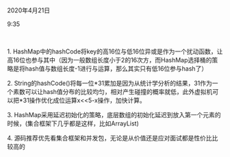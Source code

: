  

2020年4月21日

9:35

 

1\. HashMap中的hashCode将key的高16位与低16位异或是作为一个扰动函数，让高16位也参与其中（因为一般数组长度小于2的16次方，而HashMap选择桶的策略是将hash值与数组长度-1进行与运算，那么其实只有低16位参与hash了）

2\. String的hashCode()将每一位\*31累加是因为从统计学分析的结果，31作为一个素数可以让hash值分布的比较均匀，相对产生碰撞的概率就低，此外虚拟机可以把\*31操作优化成位运算x\<\<5-x操作，加快计算。

3\. HashMap采用延迟初始化的策略，底层数组的初始化延迟到放入第一个元素的时候，(集合框架下几乎都是这样，比如ArrayList)

4\. 源码推荐优先看集合框架和并发包，无论是从价值还是应对面试都是性价比比较高的
